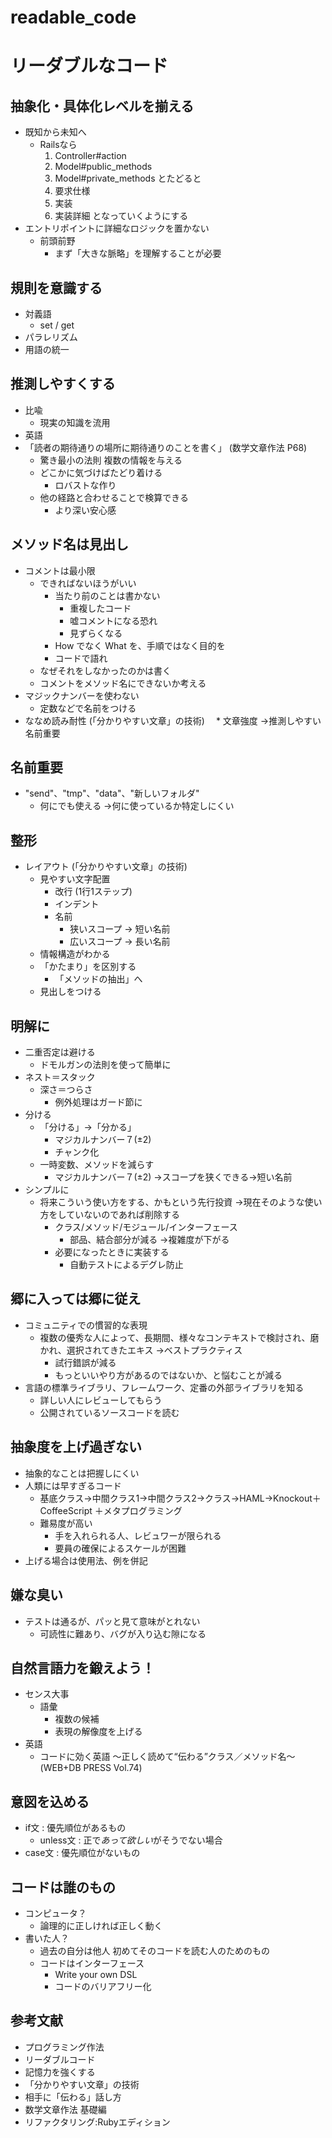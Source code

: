 readable_code
=============

# リーダブルなコード

## 抽象化・具体化レベルを揃える
* 既知から未知へ
  * Railsなら
      1. Controller#action
      2. Model#public_methods
      3. Model#private_methods
    とたどると
      1. 要求仕様
      2. 実装
      3. 実装詳細
    となっていくようにする
* エントリポイントに詳細なロジックを置かない
  * 前頭前野
    * まず「大きな脈略」を理解することが必要


## 規則を意識する
* 対義語
  * set / get
* パラレリズム
* 用語の統一


## 推測しやすくする
* 比喩
  * 現実の知識を流用
* 英語
* 「読者の期待通りの場所に期待通りのことを書く」 (数学文章作法 P68)
  * 驚き最小の法則
複数の情報を与える
  * どこかに気づけばたどり着ける
    * ロバストな作り
  * 他の経路と合わせることで検算できる
    * より深い安心感


## メソッド名は見出し
* コメントは最小限
  * できればないほうがいい
    * 当たり前のことは書かない
      * 重複したコード
      * 嘘コメントになる恐れ
      * 見ずらくなる
    * How でなく What を、手順ではなく目的を
    * コードで語れ
  * なぜそれをしなかったのかは書く
  * コメントをメソッド名にできないか考える
* マジックナンバーを使わない
  * 定数などで名前をつける
* ななめ読み耐性 (「分かりやすい文章」の技術)
　* 文章強度
    →推測しやすい
名前重要


## 名前重要
* "send"、"tmp"、"data"、"新しいフォルダ"
  * 何にでも使える
    →何に使っているか特定しにくい


## 整形
* レイアウト (「分かりやすい文章」の技術)
  * 見やすい文字配置
    * 改行 (1行1ステップ)
    * インデント
    * 名前
      * 狭いスコープ → 短い名前
      * 広いスコープ → 長い名前
  * 情報構造がわかる
  * 「かたまり」を区別する
    * 「メソッドの抽出」へ
  * 見出しをつける


## 明解に
* 二重否定は避ける
  * ドモルガンの法則を使って簡単に
* ネスト＝スタック
  * 深さ＝つらさ
    * 例外処理はガード節に
* 分ける
  * 「分ける」→「分かる」
    * マジカルナンバー７(±2)
    * チャンク化
  * 一時変数、メソッドを減らす
    * マジカルナンバー７(±2)
    →スコープを狭くできる→短い名前
* シンプルに
  * 将来こういう使い方をする、かもという先行投資
    →現在そのような使い方をしていないのであれば削除する
      * クラス/メソッド/モジュール/インターフェース
        * 部品、結合部分が減る
          →複雑度が下がる
    * 必要になったときに実装する
      * 自動テストによるデグレ防止


## 郷に入っては郷に従え
* コミュニティでの慣習的な表現
  * 複数の優秀な人によって、長期間、様々なコンテキストで検討され、磨かれ、選択されてきたエキス
    →ベストプラクティス
      * 試行錯誤が減る
      * もっといいやり方があるのではないか、と悩むことが減る
* 言語の標準ライブラリ、フレームワーク、定番の外部ライブラリを知る
  * 詳しい人にレビューしてもらう
  * 公開されているソースコードを読む


## 抽象度を上げ過ぎない
* 抽象的なことは把握しにくい
* 人類には早すぎるコード
  * 基底クラス→中間クラス1→中間クラス2→クラス→HAML→Knockout＋CoffeeScript
    ＋メタプログラミング
  * 難易度が高い
    * 手を入れられる人、レビュワーが限られる
    * 要員の確保によるスケールが困難
* 上げる場合は使用法、例を併記


## 嫌な臭い
* テストは通るが、パッと見て意味がとれない
  * 可読性に難あり、バグが入り込む隙になる


## 自然言語力を鍛えよう！
* センス大事
  * 語彙
    * 複数の候補
    * 表現の解像度を上げる
* 英語
  * コードに効く英語 ～正しく読めて“伝わる”クラス／メソッド名～ (WEB+DB PRESS Vol.74)

## 意図を込める
* if文 : 優先順位があるもの
  * unless文 : 正で*あって欲しい*がそうでない場合
* case文 : 優先順位がないもの


## コードは誰のもの
* コンピュータ？
  * 論理的に正しければ正しく動く
* 書いた人？
  * 過去の自分は他人
初めてそのコードを読む人のためのもの
  * コードはインターフェース
    * Write your own DSL
    * コードのバリアフリー化


## 参考文献

* プログラミング作法
* リーダブルコード
* 記憶力を強くする
* 「分かりやすい文章」の技術
* 相手に「伝わる」話し方
* 数学文章作法 基礎編
* リファクタリング:Rubyエディション
